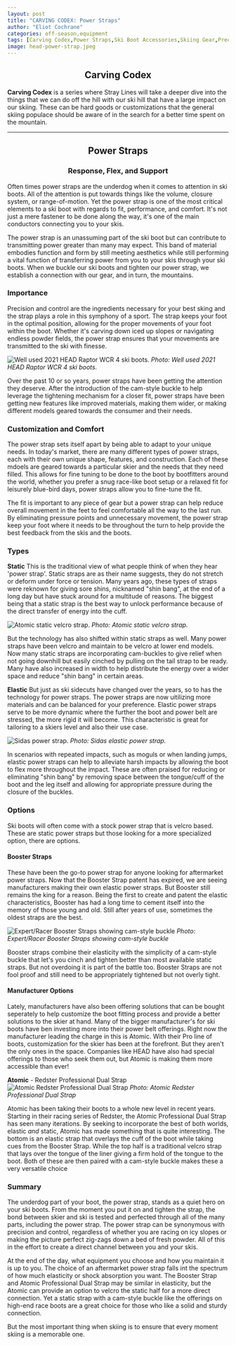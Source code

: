 ```yaml
---
layout: post
title: "CARVING CODEX: Power Straps"
author: "Eliot Cochrane"
categories: off-season,equipment
tags: [Carving Codex,Power Straps,Ski Boot Accessories,Skiing Gear,Precision and Control,Customization,Elastic Power Straps,Static Power Straps,Booster Straps,Ski Boot Manufacturer Options,Skiing Performance,Skiing Comfort,Skiing Equipment,Ski]
image: head-power-strap.jpeg
---
```


## <center>Carving Codex</center>

**Carving Codex** is a series where Stray Lines will take a deeper dive into the things that we can do off the hill with our ski hill that have a large impact on our skiing. These can be hard goods or customizations that the general skiing populace should be aware of in the search for a better time spent on the mountain. 

***

## <center>Power Straps</center>
### <center>Response, Flex, and Support</center>

Often times power straps are the underdog when it comes to attention in ski boots. All of the attention is put towards things like the volume, closure system, or range-of-motion. Yet the power strap is one of the most critical elements to a ski boot with regards to fit, performance, and comfort. It's not just a mere fastener to be done along the way, it's one of the main conductors connecting you to your skis.

The power strap is an unassuming part of the ski boot but can contribute to transmitting power greater than many may expect. This band of material embodies function and form by still meeting aesthetics while still performing a vital function of transferring power from you to your skis through your ski boots. When we buckle our ski boots and tighten our power strap, we establish a connection with our gear, and in turn, the mountains.

### Importance

Precision and control are the ingredients necessary for your best sking and the strap plays a role in this symphony of a sport. The strap keeps your foot in the optimal position, allowing for the proper movements of your foot within the boot. Whether it's carving down iced up slopes or navigating endless powder fields, the power strap ensures that your movements are transmitted to the ski with finesse. 

![Well used 2021 HEAD Raptor WCR 4 ski boots.](/assets/img/head-boots-buckles.jpeg)
*Photo: Well used 2021 HEAD Raptor WCR 4 ski boots.*

Over the past 10 or so years, power straps have been getting the attention they deserve. After the introduction of the cam-style buckle to help leverage the tightening mechanism for a closer fit, power straps have been getting new features like improved materials, making them wider, or making different models geared towards the consumer and their needs.

### Customization and Comfort

The power strap sets itself apart by being able to adapt to your unique needs. In today's market, there are many different types of power straps, each with their own unique shape, features, and construction. Each of these mdoels are geared towards a particular skier and the needs that they need filled. This allows for fine tuning to be done to the boot by bootfitters around the world, whether you prefer a snug race-like boot setup or a relaxed fit for leisurely blue-bird days, power straps allow you to fine-tune the fit.

The fit is important to any piece of gear but a power strap can help reduce overall movement in the feet to feel comfortable all the way to the last run. By eliminating pressure points and unnecessary movement, the power strap keep your foot where it needs to be throughout the turn to help provide the best feedback from the skis and the boots.

### Types

**Static**
This is the traditional view of what people think of when they hear 'power strap'. Static straps are as their name suggests, they do not stretch or deform under force or tension. Many years ago, these types of straps were reknown for giving sore shins, nicknamed "shin bang", at the end of a long day but have stuck around for a multitude of reasons. The biggest being that a static strap is the best way to unlock performance because of the direct transfer of energy into the cuff.

![Atomic static velcro strap.](/assets/img/atomic-static-velcro-strap.jpeg)
*Photo: Atomic static velcro strap.*

But the technology has also shifted within static straps as well. Many power straps have been velcro and maintain to be velcro at lower end models. Now many static straps are incorporating cam-buckles to give relief when not going downhill but easily cinched by pulling on the tail strap to be ready. Many have also increased in width to help distribute the energy over a wider space and reduce "shin bang" in certain areas.

**Elastic**
But just as ski sidecuts have changed over the years, so to has the technology for power straps. The power straps are now uitilizing more materials and can be balanced for your preference. Elastic power straps serve to be more dynamic where the further the boot and power belt are stressed, the more rigid it will become. This characteristic is great for tailoring to a skiers level and also their use case.

![Sidas power strap.](/assets/img/sidas-power-strap.jpeg)
*Photo: Sidas elastic power strap.*

In scenarios with repeated impacts, such as moguls or when landing jumps, elastic power straps can help to alleviate harsh impacts by allowing the boot to flex more throughout the impact. These are often praised for reducing or eliminating "shin bang" by removing space between the tongue/cuff of the boot and the leg itself and allowing for appropriate pressure during the closure of the buckles.

### Options

Ski boots will often come with a stock power strap that is velcro based. These are static power straps but those looking for a more specialized option, there are options.

#### Booster Straps

These have been the go-to power strap for anyone looking for aftermarket power straps. Now that the Booster Strap patent has expired, we are seeing manufacturers making their own elastic power straps. But Booster still remains the king for a reason. Being the first to create and patent the elastic characteristics, Booster has had a long time to cement itself into the memory of those young and old. Still after years of use, sometimes the oldest straps are the best.

![Expert/Racer Booster Straps showing cam-style buckle](/assets/img/booster-power-strap.jpeg)
*Photo: Expert/Racer Booster Straps showing cam-style buckle*

Booster straps combine their elasticity with the simplicity of a cam-style buckle that let's you cinch and tighten better than most available static straps. But not overdoing it is part of the battle too. Booster Straps are not fool proof and still need to be appropriately tightened but not overly tight.

#### Manufacturer Options

Lately, manufacturers have also been offering solutions that can be bought seperately to help customize the boot fitting process and provide a better solutions to the skier at hand. Many of the bigger manufacturer's for ski boots have ben investing more into their power belt offerings. Right now the manufacturer leading the charge in this is Atomic. With their Pro line of boots, customization for the skier has been at the forefront. But they aren't the only ones in the space. Companies like HEAD have also had special offerings to those who seek them out, but Atomic is making them more accessible than ever!

**Atomic** - Redster Professional Dual Strap
![Atomic Redster Professional Dual Strap](/assets/img/atomic-dual-strap.jpeg)
*Photo: Atomic Redster Professional Dual Strap*

Atomic has been taking their boots to a whole new level in recent years. Starting in their racing series of Redster, the Atomic Professional Dual Strap has seen many iterations. By seeking to incorporate the best of both worlds, elastic *and* static, Atomic has made something that is quite interesting. The bottom is an elastic strap that overlays the cuff of the boot while taking cues from the Booster Strap. While the top half is a traditional velcro strap that lays over the tongue of the liner giving a firm hold of the tongue to the boot. Both of these are then paired with a cam-style buckle makes these a very versatile choice

### Summary

The underdog part of your boot, the power strap, stands as a quiet hero on your ski boots. From the moment you put it on and tighten the strap, the bond between skier and ski is tested and perfected through all of the many parts, including the power strap. The power strap can be synonymous with precision and control, regardless of whether you are racing on icy slopes or making the picture perfect zig-zags down a bed of fresh powder. All of this in the effort to create a direct channel between you and your skis.

At the end of the day, what equipment you choose and how you maintain it is up to you. The choice of an aftermarket power strap falls int the spectrum of how much elasticity or shock absorption you want. The Booster Strap and Atomic Professional Dual Strap may be similar in elasticity, but the Atomic can provide an option to velcro the static half for a more direct connection. Yet a static strap with a cam-style buckle like the offerings on high-end race boots are a great choice for those who like a solid and sturdy connection. 

But the most important thing when skiing is to ensure that every moment skiing is a memorable one.